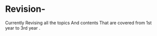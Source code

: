 # Revision-
Currently Revising all the topics And contents That are covered from 1st year to 3rd year .
